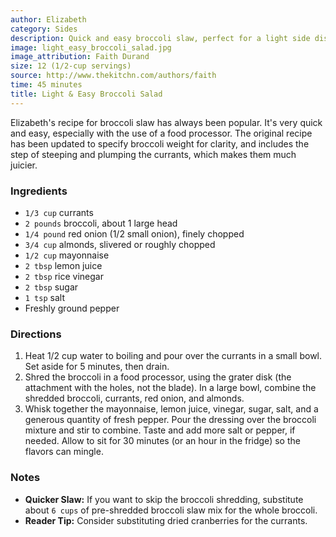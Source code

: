 ```yaml
---
author: Elizabeth
category: Sides
description: Quick and easy broccoli slaw, perfect for a light side dish.
image: light_easy_broccoli_salad.jpg
image_attribution: Faith Durand
size: 12 (1/2-cup servings)
source: http://www.thekitchn.com/authors/faith
time: 45 minutes
title: Light & Easy Broccoli Salad
---
```

Elizabeth's recipe for broccoli slaw has always been popular. It's very quick and easy, especially with the use of a food processor. The original recipe has been updated to specify broccoli weight for clarity, and includes the step of steeping and plumping the currants, which makes them much juicier.

### Ingredients

* `1/3 cup` currants
* `2 pounds` broccoli, about 1 large head
* `1/4 pound` red onion (1/2 small onion), finely chopped
* `3/4 cup` almonds, slivered or roughly chopped
* `1/2 cup` mayonnaise
* `2 tbsp` lemon juice
* `2 tbsp` rice vinegar
* `2 tbsp` sugar
* `1 tsp` salt
* Freshly ground pepper

### Directions

1. Heat 1/2 cup water to boiling and pour over the currants in a small bowl. Set aside for 5 minutes, then drain.
2. Shred the broccoli in a food processor, using the grater disk (the attachment with the holes, not the blade). In a large bowl, combine the shredded broccoli, currants, red onion, and almonds.
3. Whisk together the mayonnaise, lemon juice, vinegar, sugar, salt, and a generous quantity of fresh pepper. Pour the dressing over the broccoli mixture and stir to combine. Taste and add more salt or pepper, if needed. Allow to sit for 30 minutes (or an hour in the fridge) so the flavors can mingle.

### Notes

* **Quicker Slaw:** If you want to skip the broccoli shredding, substitute about `6 cups` of pre-shredded broccoli slaw mix for the whole broccoli.
* **Reader Tip:** Consider substituting dried cranberries for the currants.
